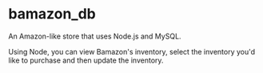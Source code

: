 # bamazon_db

An Amazon-like store that uses Node.js and MySQL. 

Using Node, you can view Bamazon's inventory, select the inventory you'd like to purchase and then update the inventory.
